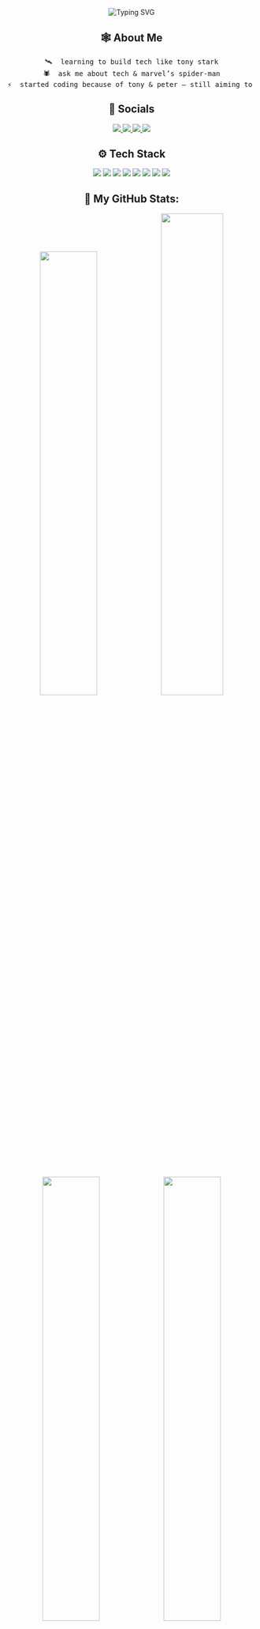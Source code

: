 <p align="center">
  <img src="https://readme-typing-svg.demolab.com?font=JetBrains+Mono&weight=600&size=50&color=AAAAAA&center=true&vCenter=true&width=800&lines=Hello+buddy%2C+I+am+Leela.;Nice+meeting+you+!!;I+love+Spider-Man+BTW.;" alt="Typing SVG" />
</p>
<div align="center">
  
## 🕸️ About Me
<pre>
🛰️  learning to build tech like tony stark
🕷️  ask me about tech & marvel’s spider-man
⚡  started coding because of tony & peter — still aiming to build my own J.A.R.V.I.S
</pre>


## 🧬 Socials
<a href="https://www.linkedin.com/in/leela-m-336334301">
  <img src="https://img.shields.io/badge/LinkedIn-%230077B5.svg?style=for-the-badge&logo=linkedin&logoColor=white" />
</a>
<a href="https://x.com/@LEELA55555">
  <img src="https://img.shields.io/badge/X-black.svg?style=for-the-badge&logo=x&logoColor=white" />
</a>
<a href="https://pinterest.com/Leela_o05">
  <img src="https://img.shields.io/badge/Pinterest-%23E60023.svg?style=for-the-badge&logo=pinterest&logoColor=white" />
</a>
<a href="mailto:leela592023@gmail.com">
  <img src="https://img.shields.io/badge/Gmail-D14836?style=for-the-badge&logo=gmail&logoColor=white" />
</a>

## ⚙️ Tech Stack
<img src="https://img.shields.io/badge/React-20232A?style=for-the-badge&logo=react&logoColor=61DAFB" />
<img src="https://img.shields.io/badge/Node.js-339933?style=for-the-badge&logo=nodedotjs&logoColor=white" />
<img src="https://img.shields.io/badge/Express.js-000000?style=for-the-badge&logo=express&logoColor=white" />
<img src="https://img.shields.io/badge/MongoDB-4EA94B?style=for-the-badge&logo=mongodb&logoColor=white" />
<img src="https://img.shields.io/badge/Next.js-000000?style=for-the-badge&logo=nextdotjs&logoColor=white" />
<img src="https://img.shields.io/badge/TailwindCSS-06B6D4?style=for-the-badge&logo=tailwindcss&logoColor=white" />
<img src="https://img.shields.io/badge/Figma-F24E1E?style=for-the-badge&logo=figma&logoColor=white" />
<img src="https://img.shields.io/badge/Git-F05032?style=for-the-badge&logo=git&logoColor=white" />


## 🦾 My GitHub Stats:
<img width="48%" src="https://github-readme-stats.vercel.app/api?username=Leela0o5&show_icons=true&theme=react&hide_border=true" />
<img width="50%" src="https://github-readme-streak-stats.herokuapp.com/?user=Leela0o5&theme=react&hide_border=true" />
<br/>
<img width="48%" src="https://github-readme-stats.vercel.app/api/top-langs/?username=Leela0o5&layout=compact&theme=react&hide_border=true" />
<img width="48%" src="https://github-contributor-stats.vercel.app/api?username=Leela0o5&limit=5&theme=react&combine_all_yearly_contributions=true&hide_border=true" />

### Made with a whole lot of ❤️.



</div>
